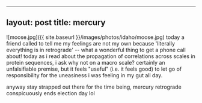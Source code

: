 
---
layout: post
title: mercury
---

![moose.jpg]({{ site.baseurl }}/images/photos/idaho/moose.jpg)
today a friend called to tell me my feelings are not my own because 'literally everything is in retrograde' -- what a wonderful thing to get a phone call about!  today as i read about the propagation of correlations across scales in protein sequences, i ask why not on a macro scale?  certainly an unfalsifiable premise, but it feels "useful" (i.e. it feels good) to let go of responsibility for the uneasiness i was feeling in my gut all day.

anyway stay strapped out there for the time being, mercury retrograde conspicuously ends election day lol
